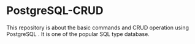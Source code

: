 # PostgreSQL-CRUD
This repository is about the basic commands and CRUD operation using PostgreSQL . It is one of the popular SQL type database.
